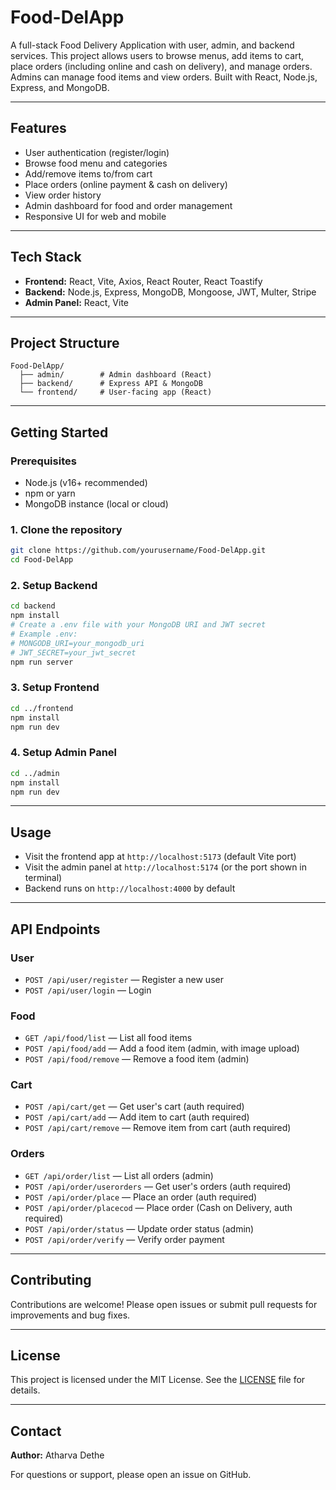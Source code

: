 # Food-DelApp

A full-stack Food Delivery Application with user, admin, and backend services. This project allows users to browse menus, add items to cart, place orders (including online and cash on delivery), and manage orders. Admins can manage food items and view orders. Built with React, Node.js, Express, and MongoDB.

---

## Features
- User authentication (register/login)
- Browse food menu and categories
- Add/remove items to/from cart
- Place orders (online payment & cash on delivery)
- View order history
- Admin dashboard for food and order management
- Responsive UI for web and mobile

---

## Tech Stack
- **Frontend:** React, Vite, Axios, React Router, React Toastify
- **Backend:** Node.js, Express, MongoDB, Mongoose, JWT, Multer, Stripe
- **Admin Panel:** React, Vite

---

## Project Structure
```
Food-DelApp/
  ├── admin/        # Admin dashboard (React)
  ├── backend/      # Express API & MongoDB
  └── frontend/     # User-facing app (React)
```

---

## Getting Started

### Prerequisites
- Node.js (v16+ recommended)
- npm or yarn
- MongoDB instance (local or cloud)

### 1. Clone the repository
```bash
git clone https://github.com/yourusername/Food-DelApp.git
cd Food-DelApp
```

### 2. Setup Backend
```bash
cd backend
npm install
# Create a .env file with your MongoDB URI and JWT secret
# Example .env:
# MONGODB_URI=your_mongodb_uri
# JWT_SECRET=your_jwt_secret
npm run server
```

### 3. Setup Frontend
```bash
cd ../frontend
npm install
npm run dev
```

### 4. Setup Admin Panel
```bash
cd ../admin
npm install
npm run dev
```

---

## Usage
- Visit the frontend app at `http://localhost:5173` (default Vite port)
- Visit the admin panel at `http://localhost:5174` (or the port shown in terminal)
- Backend runs on `http://localhost:4000` by default

---

## API Endpoints

### User
- `POST /api/user/register` — Register a new user
- `POST /api/user/login` — Login

### Food
- `GET /api/food/list` — List all food items
- `POST /api/food/add` — Add a food item (admin, with image upload)
- `POST /api/food/remove` — Remove a food item (admin)

### Cart
- `POST /api/cart/get` — Get user's cart (auth required)
- `POST /api/cart/add` — Add item to cart (auth required)
- `POST /api/cart/remove` — Remove item from cart (auth required)

### Orders
- `GET /api/order/list` — List all orders (admin)
- `POST /api/order/userorders` — Get user's orders (auth required)
- `POST /api/order/place` — Place an order (auth required)
- `POST /api/order/placecod` — Place order (Cash on Delivery, auth required)
- `POST /api/order/status` — Update order status (admin)
- `POST /api/order/verify` — Verify order payment

---

## Contributing
Contributions are welcome! Please open issues or submit pull requests for improvements and bug fixes.

---

## License
This project is licensed under the MIT License. See the [LICENSE](LICENSE) file for details.

---

## Contact
**Author:** Atharva Dethe

For questions or support, please open an issue on GitHub.